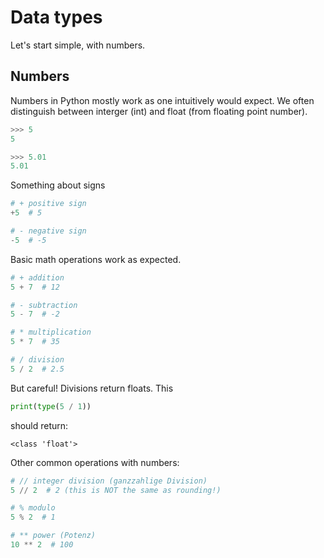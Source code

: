 # Data types

Let's start simple, with numbers.
## Numbers

Numbers in Python mostly work as one intuitively would expect.
We often distinguish between interger (int) and float (from floating point number).
```py
>>> 5
5

>>> 5.01
5.01
```

Something about signs
```python
# + positive sign
+5  # 5

# - negative sign
-5  # -5
```

Basic math operations work as expected.
```python
# + addition
5 + 7  # 12

# - subtraction
5 - 7  # -2

# * multiplication
5 * 7  # 35

# / division
5 / 2  # 2.5
```

But careful! Divisions return floats.
This
```python
print(type(5 / 1))
```
should return:
<!--pytest-codeblocks:expected-output-->
```
<class 'float'>
```

Other common operations with numbers:
```python
# // integer division (ganzzahlige Division)
5 // 2  # 2 (this is NOT the same as rounding!)

# % modulo
5 % 2  # 1

# ** power (Potenz)
10 ** 2  # 100
```
